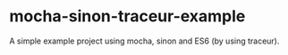 mocha-sinon-traceur-example
===========================

A simple example project using mocha, sinon and ES6 (by using traceur).
